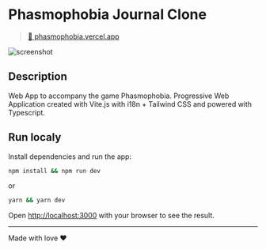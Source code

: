 # Phasmophobia Journal Clone

> [🔗 phasmophobia.vercel.app](https://phasmophobia.vercel.app/)

![screenshot](/assets/screenshot.png)

## Description

Web App to accompany the game Phasmophobia.
Progressive Web Application created with Vite.js with i18n + Tailwind CSS and powered with Typescript.

## Run localy

Install dependencies and run the app:

```bash
npm install && npm run dev
```

or

```bash
yarn && yarn dev
```

Open [http://localhost:3000](http://localhost:3000) with your browser to see the result.

---

Made with love ❤️
